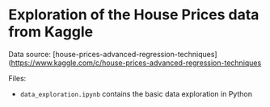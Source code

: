 # Exploration of the House Prices data from Kaggle
Data source: [house-prices-advanced-regression-techniques](https://www.kaggle.com/c/house-prices-advanced-regression-techniques

Files:
- `data_exploration.ipynb` contains the basic data exploration in Python
